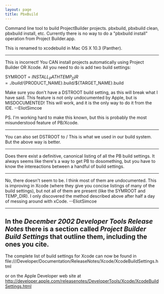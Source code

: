 ```yaml
---
layout: page
title: PbxBuild
---
```





Command line tool to build ProjectBuilder projects. pbxbuild, pbxbuild clean, pbxbuild install, etc. Currently there is no way to do a "pbxbuild install" operation from Project Builder.app.

This is renamed to xcodebuild in Mac OS X 10.3 (Panther).

----

This is incorrect! You CAN install projects automatically using Project Builder OR Xcode. All you need to do is add two build settings:

    
SYMROOT = ${INSTALL_PATH}
TEMP_DIR = ./build/${PRODUCT_NAME}.build/${TARGET_NAME}.build


Make sure you don't have a DSTROOT build setting, as this will break what I have said. This feature is not only undocumented by Apple, but is MISDOCUMENTED! This will work, and it is the only way to do it from the IDE. --EliotSimcoe

PS. I'm working hard to make this known, but this is probably the most misunderstood feature of PB/Xcode.

----

You can also set DSTROOT to /
This is what we used in our build system. But the above way is better.

----

Does there exist a definitive, canonical listing of all the PB build settings.  It always seems like there's a way to get PB to dosomething, but you have to know the intereactions between a handful of build settings.

----

No, there doesn't seem to be. I think most of them are undocumented. This is improving in Xcode (where they give you concise listings of many of the build settings), but not all of them are present (like the SYMROOT and TEMP_DIR). I only discovered the method described above after half a day of messing around with xCode. --EliotSimcoe

----
In the *December 2002 Developer Tools Release Notes* there is a section called *Project Builder Build Settings* that outline them, including the ones you cite.
----
The complete list of build settings for Xcode can now be found in file:///Developer/Documentation/ReleaseNotes/Xcode/XcodeBuildSettings.html

or on the Apple Developer web site at http://developer.apple.com/releasenotes/DeveloperTools/Xcode/XcodeBuildSettings.html

